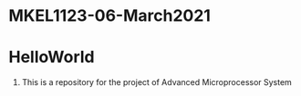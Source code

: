 # MKEL1123-06-March2021
# HelloWorld
1. This is a repository for the project of Advanced Microprocessor System
